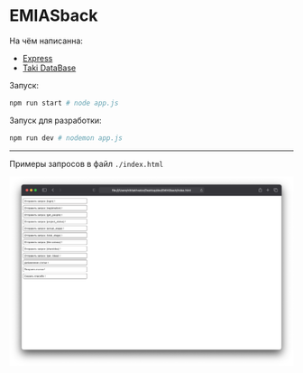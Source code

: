 # EMIASback


На чём написанна:
- [Express](https://github.com/expressjs/express)
- [Taki DataBase](https://github.com/nik19ta/tdb)



Запуск:

```sh
npm run start # node app.js
```

Запуск для разработки:

```sh
npm run dev # nodemon app.js
```

--- 

Примеры запросов в файл `./index.html`

![Иллюстрация к проекту](./img/img.png)

